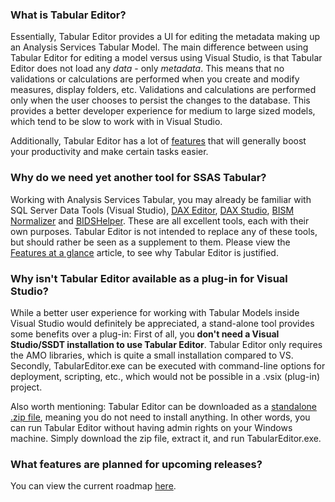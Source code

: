 ### What is Tabular Editor?
Essentially, Tabular Editor provides a UI for editing the metadata making up an Analysis Services Tabular Model. The main difference between using Tabular Editor for editing a model versus using Visual Studio, is that Tabular Editor does not load any _data_ - only _metadata_. This means that no validations or calculations are performed when you create and modify measures, display folders, etc. Validations and calculations are performed only when the user chooses to persist the changes to the database. This provides a better developer experience for medium to large sized models, which tend to be slow to work with in Visual Studio.

Additionally, Tabular Editor has a lot of [features](/Features-at-a-glance) that will generally boost your productivity and make certain tasks easier.

### Why do we need yet another tool for SSAS Tabular?
Working with Analysis Services Tabular, you may already be familiar with SQL Server Data Tools (Visual Studio), [DAX Editor](https://www.sqlbi.com/tools/dax-editor/), [DAX Studio](https://www.sqlbi.com/tools/dax-studio/), [BISM Normalizer](http://bism-normalizer.com/) and [BIDSHelper](https://bidshelper.codeplex.com/). These are all excellent tools, each with their own purposes. Tabular Editor is not intended to replace any of these tools, but should rather be seen as a supplement to them. Please view the [Features at a glance](/Features-at-a-glance) article, to see why Tabular Editor is justified.

### Why isn't Tabular Editor available as a plug-in for Visual Studio?
While a better user experience for working with Tabular Models inside Visual Studio would definitely be appreciated, a stand-alone tool provides some benefits over a plug-in: First of all, you **don't need a Visual Studio/SSDT installation to use Tabular Editor**. Tabular Editor only requires the AMO libraries, which is quite a small installation compared to VS. Secondly, TabularEditor.exe can be executed with command-line options for deployment, scripting, etc., which would not be possible in a .vsix (plug-in) project.

Also worth mentioning: Tabular Editor can be downloaded as a [standalone .zip file](https://github.com/otykier/TabularEditor/releases/latest/download/TabularEditor.Portable.zip), meaning you do not need to install anything. In other words, you can run Tabular Editor without having admin rights on your Windows machine. Simply download the zip file, extract it, and run TabularEditor.exe.

### What features are planned for upcoming releases?
You can view the current roadmap [here](/Roadmap).
